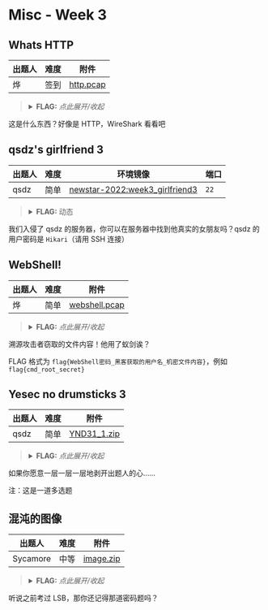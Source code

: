 # Misc - Week 3

## Whats HTTP

| 出题人 | 难度 | 附件 |
|--------|------|------|
| 烨     | 签到 | [http.pcap](https://github.com/project-newstar/newstar-ctf-2022/releases/download/attachment-week3/http.pcap) |

> <details><summary><strong>FLAG:</strong> <i>点此展开/收起</i></summary>
> <code>flag{4f33649d030c6778426971b54dd72ece}</code>
> </details>

这是什么东西？好像是 HTTP，WireShark 看看吧

## qsdz's girlfriend 3

| 出题人 | 难度 | 环境镜像 | 端口 |
|--------|------|----------|------|
| qsdz   | 简单 | [newstar-2022:week3_girlfriend3](https://hub.docker.com/r/openctf/newstar-2022/tags?name=week3_girlfriend3) | `22` |

> <details><summary><strong>FLAG:</strong> 动态</summary>
> </details >

我们入侵了 qsdz 的服务器，你可以在服务器中找到他真实的女朋友吗？qsdz 的用户密码是 `Hikari`（请用 SSH 连接）

## WebShell!

| 出题人 | 难度 | 附件 |
|--------|------|------|
| 烨     | 简单 | [webshell.pcap](https://github.com/project-newstar/newstar-ctf-2022/releases/download/attachment-week3/webshell.pcap) |

> <details><summary><strong>FLAG:</strong> <i>点此展开/收起</i></summary>
> <code>flag{n3wst4r_www-data_Y0UAr3G00D}</code>
> </details>

溯源攻击者窃取的文件内容！他用了蚁剑诶？

FLAG 格式为 `flag{WebShell密码_黑客获取的用户名_机密文件内容}`，例如 `flag{cmd_root_secret}`

## Yesec no drumsticks 3

| 出题人 | 难度 | 附件 |
|--------|------|------|
| qsdz   | 简单 | [YND31_1.zip](https://github.com/project-newstar/newstar-ctf-2022/releases/download/attachment-week3/YND31_1.zip) |

> <details><summary><strong>FLAG:</strong> <i>点此展开/收起</i></summary>
> <code>flag{I_r3ally_Want_tO_be_1I1I1}</code>
> </details>

如果你愿意一层一层一层地剥开出题人的心……

注：这是一道多选题

## 混沌的图像

| 出题人   | 难度 | 附件 |
|----------|------|------|
| Sycamore | 中等 | [image.zip](https://github.com/project-newstar/newstar-ctf-2022/releases/download/attachment-week3/image.zip) |

> <details><summary><strong>FLAG:</strong> <i>点此展开/收起</i></summary>
> <code>flag{easy_chaos_encrypt!!!_776e6d30}</code>
> </details>

听说之前考过 LSB，那你还记得那道密码题吗？
